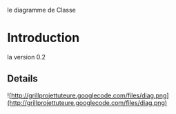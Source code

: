 le diagramme de Classe

# Introduction #

la version 0.2


## Details ##

![http://grillprojettuteure.googlecode.com/files/diag.png](http://grillprojettuteure.googlecode.com/files/diag.png)